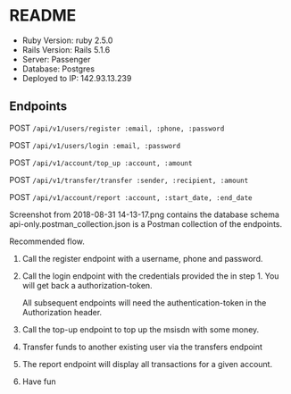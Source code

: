 # README

* Ruby Version: ruby 2.5.0
* Rails Version: Rails 5.1.6
* Server: Passenger
* Database: Postgres
* Deployed to IP: 142.93.13.239

## Endpoints
   POST `/api/v1/users/register :email, :phone, :password`
   
   POST `/api/v1/users/login :email, :password`
   
   POST `/api/v1/account/top_up :account, :amount`
   
   POST `/api/v1/transfer/transfer :sender, :recipient, :amount`
   
   POST `/api/v1/account/report :account, :start_date, :end_date`
   
   
   Screenshot from 2018-08-31 14-13-17.png contains the database schema
   api-only.postman_collection.json is a Postman collection of the endpoints.
   
   
Recommended flow.
1. Call the register endpoint with a username, phone and password.
2. Call the login endpoint with the credentials provided the in step 1. You will get back a authorization-token. 

   All subsequent endpoints will need the authentication-token in the Authorization header.

3. Call the top-up endpoint to top up the msisdn with some money.
4. Transfer funds to another existing user via the transfers endpoint
5. The report endpoint will display all transactions for a given account. 
6. Have fun
   
   

